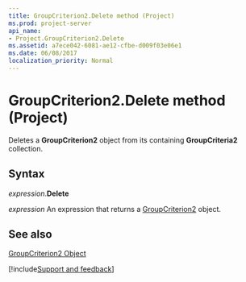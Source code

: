 ```yaml
---
title: GroupCriterion2.Delete method (Project)
ms.prod: project-server
api_name:
- Project.GroupCriterion2.Delete
ms.assetid: a7ece042-6081-ae12-cfbe-d009f03e06e1
ms.date: 06/08/2017
localization_priority: Normal
---
```



# GroupCriterion2.Delete method (Project)

Deletes a  **GroupCriterion2** object from its containing **GroupCriteria2** collection.


## Syntax

_expression_.**Delete**

 _expression_ An expression that returns a [GroupCriterion2](./Project.GroupCriterion2.md) object.


## See also


[GroupCriterion2 Object](Project.GroupCriterion2.md)

[!include[Support and feedback](~/includes/feedback-boilerplate.md)]